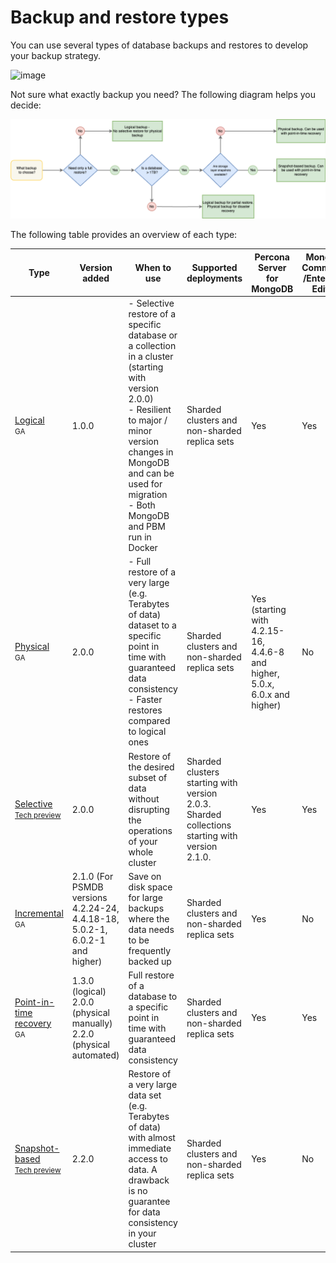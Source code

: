 # Backup and restore types

You can use several types of database backups and restores to develop your backup strategy. 

![image](../_images/backups-infographic.png)

Not sure what exactly backup you need? The following diagram helps you decide:

![image](../_images/backup-matrix.png)

The following table provides an overview of each type:

| Type           | Version added |  When to use | Supported deployments | Percona Server for MongoDB | MongoDB Community /Enterprise Edition |
| ---------------| ------------ | ----------------------| ------------------ | ---------------------------------------| ----------| 
| [Logical](logical.md) <br><small>GA</small>|  1.0.0 | - Selective restore of a specific database or a collection in a cluster (starting with version 2.0.0) <br> - Resilient to major / minor version changes in MongoDB and can be used for migration <br> - Both MongoDB and PBM run in Docker| Sharded clusters and non-sharded replica sets | Yes | Yes | 
| [Physical](physical.md) <br><small>GA</small> |  2.0.0  | - Full restore of a very large (e.g. Terabytes of data) dataset to a specific point in time with guaranteed data consistency <br> - Faster restores compared to logical ones | Sharded clusters and non-sharded replica sets | Yes (starting with 4.2.15-16, 4.4.6-8 and higher, 5.0.x, 6.0.x and higher) | No | 
| [Selective](selective-backup.md) <br><small>[Tech preview](../reference/glossary.md#technical-preview-feature)</small> | 2.0.0  | Restore of the desired subset of data without disrupting the operations of your whole cluster| Sharded clusters starting with version 2.0.3. Sharded collections starting with version 2.1.0. | Yes | Yes | 
| [Incremental](incremental-backup.md) <br><small>GA</small> | 2.1.0 (For PSMDB versions 4.2.24-24, 4.4.18-18, 5.0.2-1, 6.0.2-1 and higher) | Save on disk space for large backups where the data needs to be frequently backed up | Sharded clusters and non-sharded replica sets | Yes  | No |  
| [Point-in-time recovery](point-in-time-recovery.md) <br><small>GA</small> | 1.3.0 (logical) <br> 2.0.0 (physical manually) <br> 2.2.0 (physical automated)  | Full restore of a database to a specific point in time with guaranteed data consistency | Sharded clusters and non-sharded replica sets | Yes | Yes |
| [Snapshot-based](snapshots.md) <br><small>[Tech preview](../reference/glossary.md#technical-preview-feature)</small> | 2.2.0 | Restore of a very  large data set (e.g. Terabytes of data) with almost immediate access to data. A drawback is no guarantee for data consistency in your cluster | Sharded clusters and non-sharded replica sets | Yes | No | 


